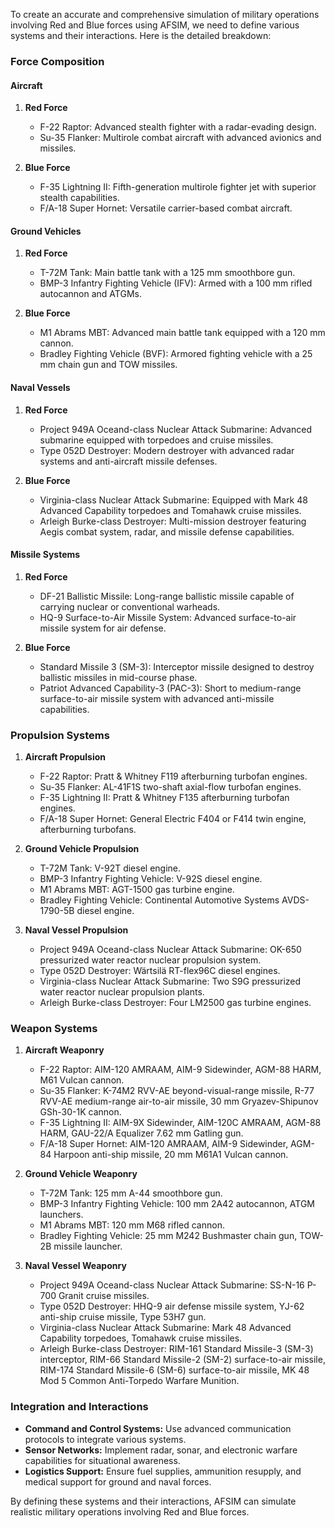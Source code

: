 To create an accurate and comprehensive simulation of military operations involving Red and Blue forces using AFSIM, we need to define various systems and their interactions. Here is the detailed breakdown:

### Force Composition
#### Aircraft
1. **Red Force**
   - F-22 Raptor: Advanced stealth fighter with a radar-evading design.
   - Su-35 Flanker: Multirole combat aircraft with advanced avionics and missiles.

2. **Blue Force**
   - F-35 Lightning II: Fifth-generation multirole fighter jet with superior stealth capabilities.
   - F/A-18 Super Hornet: Versatile carrier-based combat aircraft.

#### Ground Vehicles
1. **Red Force**
   - T-72M Tank: Main battle tank with a 125 mm smoothbore gun.
   - BMP-3 Infantry Fighting Vehicle (IFV): Armed with a 100 mm rifled autocannon and ATGMs.

2. **Blue Force**
   - M1 Abrams MBT: Advanced main battle tank equipped with a 120 mm cannon.
   - Bradley Fighting Vehicle (BVF): Armored fighting vehicle with a 25 mm chain gun and TOW missiles.

#### Naval Vessels
1. **Red Force**
   - Project 949A Oceand-class Nuclear Attack Submarine: Advanced submarine equipped with torpedoes and cruise missiles.
   - Type 052D Destroyer: Modern destroyer with advanced radar systems and anti-aircraft missile defenses.

2. **Blue Force**
   - Virginia-class Nuclear Attack Submarine: Equipped with Mark 48 Advanced Capability torpedoes and Tomahawk cruise missiles.
   - Arleigh Burke-class Destroyer: Multi-mission destroyer featuring Aegis combat system, radar, and missile defense capabilities.

#### Missile Systems
1. **Red Force**
   - DF-21 Ballistic Missile: Long-range ballistic missile capable of carrying nuclear or conventional warheads.
   - HQ-9 Surface-to-Air Missile System: Advanced surface-to-air missile system for air defense.

2. **Blue Force**
   - Standard Missile 3 (SM-3): Interceptor missile designed to destroy ballistic missiles in mid-course phase.
   - Patriot Advanced Capability-3 (PAC-3): Short to medium-range surface-to-air missile system with advanced anti-missile capabilities.

### Propulsion Systems
1. **Aircraft Propulsion**
   - F-22 Raptor: Pratt & Whitney F119 afterburning turbofan engines.
   - Su-35 Flanker: AL-41F1S two-shaft axial-flow turbofan engines.
   - F-35 Lightning II: Pratt & Whitney F135 afterburning turbofan engines.
   - F/A-18 Super Hornet: General Electric F404 or F414 twin engine, afterburning turbofans.

2. **Ground Vehicle Propulsion**
   - T-72M Tank: V-92T diesel engine.
   - BMP-3 Infantry Fighting Vehicle: V-92S diesel engine.
   - M1 Abrams MBT: AGT-1500 gas turbine engine.
   - Bradley Fighting Vehicle: Continental Automotive Systems AVDS-1790-5B diesel engine.

3. **Naval Vessel Propulsion**
   - Project 949A Oceand-class Nuclear Attack Submarine: OK-650 pressurized water reactor nuclear propulsion system.
   - Type 052D Destroyer: Wärtsilä RT-flex96C diesel engines.
   - Virginia-class Nuclear Attack Submarine: Two S9G pressurized water reactor nuclear propulsion plants.
   - Arleigh Burke-class Destroyer: Four LM2500 gas turbine engines.

### Weapon Systems
1. **Aircraft Weaponry**
   - F-22 Raptor: AIM-120 AMRAAM, AIM-9 Sidewinder, AGM-88 HARM, M61 Vulcan cannon.
   - Su-35 Flanker: K-74M2 RVV-AE beyond-visual-range missile, R-77 RVV-AE medium-range air-to-air missile, 30 mm Gryazev-Shipunov GSh-30-1K cannon.
   - F-35 Lightning II: AIM-9X Sidewinder, AIM-120C AMRAAM, AGM-88 HARM, GAU-22/A Equalizer 7.62 mm Gatling gun.
   - F/A-18 Super Hornet: AIM-120 AMRAAM, AIM-9 Sidewinder, AGM-84 Harpoon anti-ship missile, 20 mm M61A1 Vulcan cannon.

2. **Ground Vehicle Weaponry**
   - T-72M Tank: 125 mm A-44 smoothbore gun.
   - BMP-3 Infantry Fighting Vehicle: 100 mm 2A42 autocannon, ATGM launchers.
   - M1 Abrams MBT: 120 mm M68 rifled cannon.
   - Bradley Fighting Vehicle: 25 mm M242 Bushmaster chain gun, TOW-2B missile launcher.

3. **Naval Vessel Weaponry**
   - Project 949A Oceand-class Nuclear Attack Submarine: SS-N-16 P-700 Granit cruise missiles.
   - Type 052D Destroyer: HHQ-9 air defense missile system, YJ-62 anti-ship cruise missile, Type 53H7 gun.
   - Virginia-class Nuclear Attack Submarine: Mark 48 Advanced Capability torpedoes, Tomahawk cruise missiles.
   - Arleigh Burke-class Destroyer: RIM-161 Standard Missile-3 (SM-3) interceptor, RIM-66 Standard Missile-2 (SM-2) surface-to-air missile, RIM-174 Standard Missile-6 (SM-6) surface-to-air missile, MK 48 Mod 5 Common Anti-Torpedo Warfare Munition.

### Integration and Interactions
- **Command and Control Systems:** Use advanced communication protocols to integrate various systems.
- **Sensor Networks:** Implement radar, sonar, and electronic warfare capabilities for situational awareness.
- **Logistics Support:** Ensure fuel supplies, ammunition resupply, and medical support for ground and naval forces.

By defining these systems and their interactions, AFSIM can simulate realistic military operations involving Red and Blue forces.